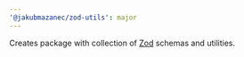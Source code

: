 ```yaml
---
'@jakubmazanec/zod-utils': major
---
```


Creates package with collection of [Zod](https://github.com/colinhacks/zod) schemas and utilities.
